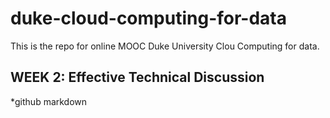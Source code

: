 # duke-cloud-computing-for-data
This is the repo for online MOOC Duke University Clou Computing for data.
## WEEK 2: Effective Technical Discussion
*github markdown

